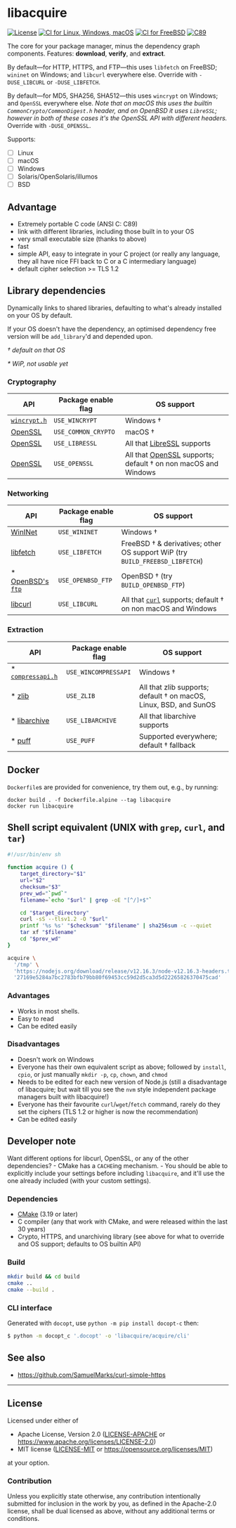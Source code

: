 libacquire
=======
[![License](https://img.shields.io/badge/license-Apache--2.0%20OR%20MIT-blue.svg)](https://opensource.org/licenses/Apache-2.0)
[![CI for Linux, Windows, macOS](https://github.com/offscale/libacquire/workflows/CI%20for%20Linux,%20Windows,%20macOS/badge.svg)](https://github.com/offscale/libacquire/actions)
[![CI for FreeBSD](https://api.cirrus-ci.com/github/offscale/libacquire.svg)](https://cirrus-ci.com/github/offscale/libacquire)
[![C89](https://img.shields.io/badge/C-89-blue)](https://en.wikipedia.org/wiki/C89_(C_version))

The core for your package manager, minus the dependency graph components. Features: **download**, **verify**, and **extract**.

By default—for HTTP, HTTPS, and FTP—this uses `libfetch` on FreeBSD; `wininet` on Windows; and `libcurl` everywhere else. Override with `-DUSE_LIBCURL` or  `-DUSE_LIBFETCH`.

By default—for MD5, SHA256, SHA512—this uses `wincrypt` on Windows; and `OpenSSL` everywhere else. _Note that on macOS this uses the builtin `CommonCrypto/CommonDigest.h` header, and on OpenBSD it uses `LibreSSL`; however in both of these cases it's the OpenSSL API with different headers._ Override with `-DUSE_OPENSSL`.

Supports:

  - [ ] Linux
  - [ ] macOS
  - [ ] Windows
  - [ ] Solaris/OpenSolaris/illumos
  - [ ] BSD

## Advantage

  - Extremely portable C code (ANSI C: C89)
  - link with different libraries, including those built in to your OS
  - very small executable size (thanks to above)
  - fast
  - simple API, easy to integrate in your C project (or really any language, they all have nice FFI back to C or a C intermediary language)
  - default cipher selection >= TLS 1.2

## Library dependencies

Dynamically links to shared libraries, defaulting to what's already installed on your OS by default.

If your OS doesn't have the dependency, an optimised dependency free version will be `add_library`'d and depended upon.

*† default on that OS*

*\* WiP, not usable yet*

### Cryptography

  | API     | Package enable flag | OS support |
  | ------- | ------------------- | ---------- |
  | [`wincrypt.h`](https://docs.microsoft.com/en-us/windows/win32/api/wincrypt) | `USE_WINCRYPT`  | Windows †
  | [OpenSSL](https://openssl.org) | `USE_COMMON_CRYPTO` | macOS † |
  | [OpenSSL](https://openssl.org) | `USE_LIBRESSL`      | All that [LibreSSL](https://libressl.org) supports  |
  | [OpenSSL](https://openssl.org) | `USE_OPENSSL`       | All that [OpenSSL](https://openssl.org) supports; default † on non macOS and Windows |

### Networking

  | API     | Package enable flag | OS support |
  | ------- | ------------------- | ---------- |
  | [WinINet](https://docs.microsoft.com/en-us/windows/win32/wininet) | `USE_WININET` | Windows † | 
  | [libfetch](https://www.freebsd.org/cgi/man.cgi?fetch(3)) | `USE_LIBFETCH`  | FreeBSD † & derivatives; other OS support WiP (try `BUILD_FREEBSD_LIBFETCH`)
  | \* [OpenBSD's `ftp`](https://man.openbsd.org/ftp.1) | `USE_OPENBSD_FTP`  | OpenBSD † (try `BUILD_OPENBSD_FTP`)
  | [libcurl](https://curl.se/libcurl)  | `USE_LIBCURL`  | All that [`curl`](https://curl.se) supports; default † on non macOS and Windows

### Extraction

  | API     | Package enable flag | OS support |
  | ------- | ------------------- | ---------- |
  | \* [`compressapi.h`](https://docs.microsoft.com/en-us/windows/win32/api/_cmpapi) | `USE_WINCOMPRESSAPI` | Windows †
  | \* [zlib](https://zlib.net) | `USE_ZLIB` | All that zlib supports; default † on macOS, Linux, BSD, and SunOS
  | \* [libarchive](https://libarchive.org) | `USE_LIBARCHIVE` | All that libarchive supports
  | \* [puff](https://github.com/madler/zlib/tree/master/contrib/puff) | `USE_PUFF` | Supported everywhere; default † fallback

## Docker

`Dockerfile`s are provided for convenience, try them out, e.g., by running:

    docker build . -f Dockerfile.alpine --tag libacquire
    docker run libacquire

## Shell script equivalent (UNIX with `grep`, `curl`, and `tar`)

```sh
#!/usr/bin/env sh

function acquire () {
    target_directory="$1"
    url="$2"
    checksum="$3"
    prev_wd="`pwd`"
    filename=`echo "$url" | grep -oE "[^/]+$"`

    cd "$target_directory"
    curl -sS --tlsv1.2 -O "$url"
    printf '%s %s' "$checksum" "$filename" | sha256sum -c --quiet
    tar xf "$filename"
    cd "$prev_wd"
}

acquire \
  '/tmp' \
  'https://nodejs.org/download/release/v12.16.3/node-v12.16.3-headers.tar.xz' \
  '27169e5284a7bc2783bfb79bb80f69453cc59d2d5ca3d5d22265826370475cad'
```

### Advantages

  - Works in most shells.
  - Easy to read
  - Can be edited easily

### Disadvantages

  - Doesn't work on Windows
  - Everyone has their own equivalent script as above; followed by `install`, `cpio`, or just manually `mkdir -p`, `cp`, `chown`, and `chmod`
  - Needs to be edited for each new version of Node.js (still a disadvantage of libacquire; but wait till you see the `nvm` style independent package managers built with libacquire!)
  - Everyone has their favourite `curl`/`wget`/`fetch` command, rarely do they set the ciphers (TLS 1.2 or higher is now the recommendation)
  - Can be edited easily

## Developer note

Want different options for libcurl, OpenSSL, or any of the other dependencies? - CMake has a `CACHE`ing mechanism. - You should be able to explicitly include your settings before including `libacquire`, and it'll use the one already included (with your custom settings).

### Dependencies

  - [CMake](https://cmake.org) (3.19 or later)
  - C compiler (any that work with CMake, and were released within the last 30 years)
  - Crypto, HTTPS, and unarchiving library (see above for what to override and OS support; defaults to OS builtin API)

### Build

```bash
mkdir build && cd build
cmake ..
cmake --build .
```

### CLI interface

Generated with `docopt`, use `python -m pip install docopt-c` then:
```bash
$ python -m docopt_c '.docopt' -o 'libacquire/acquire/cli'
```

## See also

  - https://github.com/SamuelMarks/curl-simple-https

---

## License

Licensed under either of

- Apache License, Version 2.0 ([LICENSE-APACHE](LICENSE-APACHE) or <https://www.apache.org/licenses/LICENSE-2.0>)
- MIT license ([LICENSE-MIT](LICENSE-MIT) or <https://opensource.org/licenses/MIT>)

at your option.

### Contribution

Unless you explicitly state otherwise, any contribution intentionally submitted
for inclusion in the work by you, as defined in the Apache-2.0 license, shall be
dual licensed as above, without any additional terms or conditions.
